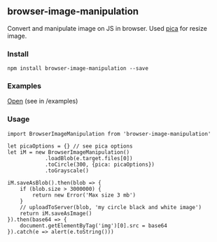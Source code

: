 ## browser-image-manipulation
Convert and manipulate image on JS in browser.
Used [pica](https://github.com/nodeca/pica) for resize image.

### Install
```
npm install browser-image-manipulation --save
```

### Examples
[Open](https://github.com/grinat/browser-image-manipulation/blob/master/examples/index.html) (see in /examples)

### Usage
```
import BrowserImageManipulation from 'browser-image-manipulation'

let picaOptions = {} // see pica options
let iM = new BrowserImageManipulation()
            .loadBlob(e.target.files[0])
            .toCircle(300, {pica: picaOptions})
            .toGrayscale()
            
iM.saveAsBlob().then(blob => {
    if (blob.size > 3000000) {
        return new Error('Max size 3 mb')
    }
    // uploadToServer(blob, 'my circle black and white image')
    return iM.saveAsImage()
}).then(base64 => {
    document.getElementByTag('img')[0].src = base64
}).catch(e => alert(e.toString()))
```
